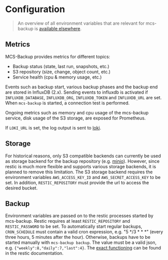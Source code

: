 # Configuration

> An overview of all environment variables that are
relevant for mcs-backup is [available elsewhere][envs].

## Metrics
MCS-Backup provides metrics for different topics:
  * Backup status (state, last run, snapshots, etc.)
  * S3 repository (size, change, object count, etc.)
  * Service health (cpu & memory usage, etc.)

Events such as backup start, various backup phases and the backup end are stored
in InfluxDB (2.x). Sending events to influxdb is activated if
`INFLUXDB_DATABASE`, `INFLUXDB_ORG`, `INFLUXDB_TOKEN` and `INFLUXDB_URL` are
set. When `mcs-backup` is started, a connection test is performed.

Ongoing metrics such as memory and cpu usage of the
mcs-backup service, disk usage of the S3 storage, are exposed for Prometheus.

If `LOKI_URL` is set, the log output is sent to [loki][loki].

## Storage
For historical reasons, only S3 compatible backends can currently be used as
storage backend for the backup repository (e.g. [minio][minio]). However, since
restic is much more flexible and supports various storage backends, it is
planned to remove this limitation. The S3 storage backend requires the
environment variables `AWS_ACCESS_KEY_ID` and `AWS_SECRET_ACCESS_KEY` to be set.
In addition, `RESTIC_REPOSITORY` must provide the url to access the desired
bucket.

## Backup
Environment variables are passed on to the restic processes started by
mcs-backup. Restic requires at least `RESTIC_REPOSITORY` and `RESTIC_PASSWORD`
to be set. To automatically start regular backups, `CRON_SCHEDULE` must contain
a valid cron expression, e.g. "5 */3 * * *" (every three hours, 5 minutes after
the hour). Otherwise, backups have to be started manually with `mcs-backup
backup`. The value must be a valid json, e.g. `{"weekly":8,"daily":7,"last":4}`.
The [exact functioning][retention] can be found in the restic documentation.


[envs]: environment.md
[minio]: https://min.io/
[retention]:  https://restic.readthedocs.io/en/stable/060_forget.html#removing-snapshots-according-to-a-policy
[loki]: https://grafana.com/oss/loki/